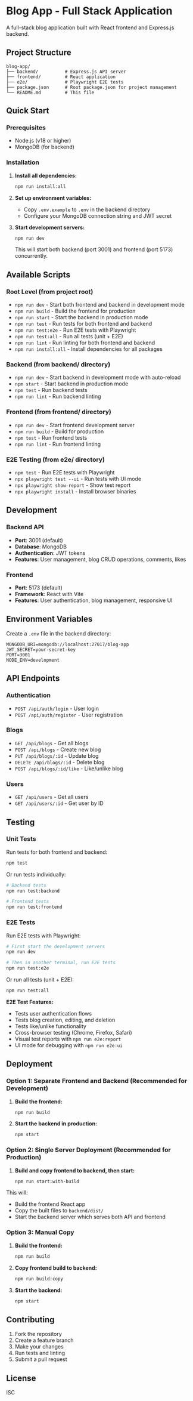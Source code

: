 # Blog App - Full Stack Application

A full-stack blog application built with React frontend and Express.js backend.

## Project Structure

```
blog-app/
├── backend/          # Express.js API server
├── frontend/         # React application
├── e2e/              # Playwright E2E tests
├── package.json      # Root package.json for project management
└── README.md         # This file
```

## Quick Start

### Prerequisites

- Node.js (v18 or higher)
- MongoDB (for backend)

### Installation

1. **Install all dependencies:**

   ```bash
   npm run install:all
   ```

2. **Set up environment variables:**

   - Copy `.env.example` to `.env` in the backend directory
   - Configure your MongoDB connection string and JWT secret

3. **Start development servers:**
   ```bash
   npm run dev
   ```
   This will start both backend (port 3001) and frontend (port 5173) concurrently.

## Available Scripts

### Root Level (from project root)

- `npm run dev` - Start both frontend and backend in development mode
- `npm run build` - Build the frontend for production
- `npm run start` - Start the backend in production mode
- `npm run test` - Run tests for both frontend and backend
- `npm run test:e2e` - Run E2E tests with Playwright
- `npm run test:all` - Run all tests (unit + E2E)
- `npm run lint` - Run linting for both frontend and backend
- `npm run install:all` - Install dependencies for all packages

### Backend (from backend/ directory)

- `npm run dev` - Start backend in development mode with auto-reload
- `npm start` - Start backend in production mode
- `npm test` - Run backend tests
- `npm run lint` - Run backend linting

### Frontend (from frontend/ directory)

- `npm run dev` - Start frontend development server
- `npm run build` - Build for production
- `npm test` - Run frontend tests
- `npm run lint` - Run frontend linting

### E2E Testing (from e2e/ directory)

- `npm test` - Run E2E tests with Playwright
- `npx playwright test --ui` - Run tests with UI mode
- `npx playwright show-report` - Show test report
- `npx playwright install` - Install browser binaries

## Development

### Backend API

- **Port**: 3001 (default)
- **Database**: MongoDB
- **Authentication**: JWT tokens
- **Features**: User management, blog CRUD operations, comments, likes

### Frontend

- **Port**: 5173 (default)
- **Framework**: React with Vite
- **Features**: User authentication, blog management, responsive UI

## Environment Variables

Create a `.env` file in the backend directory:

```env
MONGODB_URI=mongodb://localhost:27017/blog-app
JWT_SECRET=your-secret-key
PORT=3001
NODE_ENV=development
```

## API Endpoints

### Authentication

- `POST /api/auth/login` - User login
- `POST /api/auth/register` - User registration

### Blogs

- `GET /api/blogs` - Get all blogs
- `POST /api/blogs` - Create new blog
- `PUT /api/blogs/:id` - Update blog
- `DELETE /api/blogs/:id` - Delete blog
- `POST /api/blogs/:id/like` - Like/unlike blog

### Users

- `GET /api/users` - Get all users
- `GET /api/users/:id` - Get user by ID

## Testing

### Unit Tests

Run tests for both frontend and backend:

```bash
npm test
```

Or run tests individually:

```bash
# Backend tests
npm run test:backend

# Frontend tests
npm run test:frontend
```

### E2E Tests

Run E2E tests with Playwright:

```bash
# First start the development servers
npm run dev

# Then in another terminal, run E2E tests
npm run test:e2e
```

Or run all tests (unit + E2E):

```bash
npm run test:all
```

**E2E Test Features:**

- Tests user authentication flows
- Tests blog creation, editing, and deletion
- Tests like/unlike functionality
- Cross-browser testing (Chrome, Firefox, Safari)
- Visual test reports with `npm run e2e:report`
- UI mode for debugging with `npm run e2e:ui`

## Deployment

### Option 1: Separate Frontend and Backend (Recommended for Development)

1. **Build the frontend:**

   ```bash
   npm run build
   ```

2. **Start the backend in production:**
   ```bash
   npm start
   ```

### Option 2: Single Server Deployment (Recommended for Production)

1. **Build and copy frontend to backend, then start:**
   ```bash
   npm run start:with-build
   ```

This will:

- Build the frontend React app
- Copy the built files to `backend/dist/`
- Start the backend server which serves both API and frontend

### Option 3: Manual Copy

1. **Build the frontend:**

   ```bash
   npm run build
   ```

2. **Copy frontend build to backend:**

   ```bash
   npm run build:copy
   ```

3. **Start the backend:**
   ```bash
   npm start
   ```

## Contributing

1. Fork the repository
2. Create a feature branch
3. Make your changes
4. Run tests and linting
5. Submit a pull request

## License

ISC
